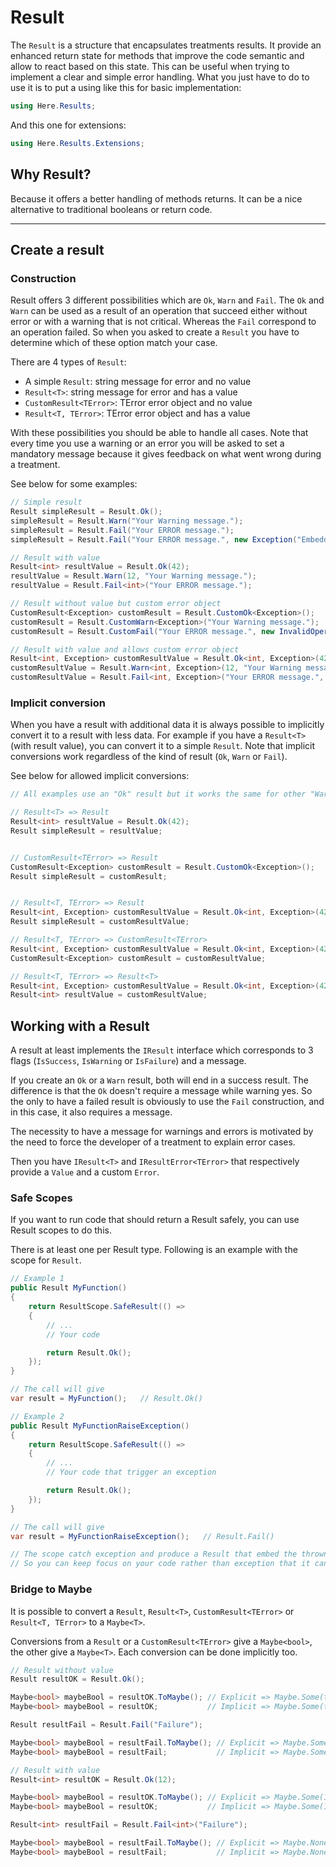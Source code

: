# Result

The `Result` is a structure that encapsulates treatments results. 
It provide an enhanced return state for methods that improve the code semantic and allow to react based on this state.
This can be useful when trying to implement a clear and simple error handling.
What you just have to do to use it is to put a using like this for basic implementation:

```csharp
using Here.Results;
```

And this one for extensions:

```csharp
using Here.Results.Extensions;
```

## Why Result?

Because it offers a better handling of methods returns. It can be a nice alternative to traditional booleans or return code.

---

## Create a result

### Construction

Result offers 3 different possibilities which are `Ok`, `Warn` and `Fail`. 
The `Ok` and `Warn` can be used as a result of an operation that succeed either without error or with a warning that is not critical.
Whereas the `Fail` correspond to an operation failed. So when you asked to create a `Result` you have to determine which of these option match your case.

There are 4 types of `Result`:
- A simple `Result`: string message for error and no value
- `Result<T>`: string message for error and has a value
- `CustomResult<TError>`: TError error object and no value
- `Result<T, TError>`: TError error object and has a value

With these possibilities you should be able to handle all cases.
Note that every time you use a warning or an error you will be asked to set a mandatory message because it gives feedback on what went wrong during a treatment.

See below for some examples:

```csharp
// Simple result
Result simpleResult = Result.Ok();
simpleResult = Result.Warn("Your Warning message.");
simpleResult = Result.Fail("Your ERROR message.");
simpleResult = Result.Fail("Your ERROR message.", new Exception("Embedded exception"));	// Example with an embedded exception

// Result with value
Result<int> resultValue = Result.Ok(42);
resultValue = Result.Warn(12, "Your Warning message.");
resultValue = Result.Fail<int>("Your ERROR message.");

// Result without value but custom error object
CustomResult<Exception> customResult = Result.CustomOk<Exception>();
customResult = Result.CustomWarn<Exception>("Your Warning message.");
customResult = Result.CustomFail("Your ERROR message.", new InvalidOperationException("Treatment leads to an error."));

// Result with value and allows custom error object
Result<int, Exception> customResultValue = Result.Ok<int, Exception>(42);
customResultValue = Result.Warn<int, Exception>(12, "Your Warning message.");
customResultValue = Result.Fail<int, Exception>("Your ERROR message.", new InvalidOperationException("Treatment leads to an error."));
```

### Implicit conversion

When you have a result with additional data it is always possible to implicitly convert it to a result with less data.
For example if you have a `Result<T>` (with result value), you can convert it to a simple `Result`. 
Note that implicit conversions work regardless of the kind of result (`Ok`, `Warn` or `Fail`).

See below for allowed implicit conversions:

```csharp
// All examples use an "Ok" result but it works the same for other "Warn" and "Fail"

// Result<T> => Result
Result<int> resultValue = Result.Ok(42);
Result simpleResult = resultValue;


// CustomResult<TError> => Result
CustomResult<Exception> customResult = Result.CustomOk<Exception>();
Result simpleResult = customResult;


// Result<T, TError> => Result
Result<int, Exception> customResultValue = Result.Ok<int, Exception>(42);
Result simpleResult = customResultValue;

// Result<T, TError> => CustomResult<TError>
Result<int, Exception> customResultValue = Result.Ok<int, Exception>(42);
CustomResult<Exception> customResult = customResultValue;

// Result<T, TError> => Result<T>
Result<int, Exception> customResultValue = Result.Ok<int, Exception>(42);
Result<int> resultValue = customResultValue;
```

## Working with a Result

A result at least implements the `IResult` interface which corresponds to 3 flags (`IsSuccess`, `IsWarning` or `IsFailure`) and a message.

If you create an `Ok` or a `Warn` result, both will end in a success result. The difference is that the `Ok` doesn't require a message while warning yes.
So the only to have a failed result is obviously to use the `Fail` construction, and in this case, it also requires a message.

The necessity to have a message for warnings and errors is motivated by the need to force the developer of a treatment to explain error cases.

Then you have `IResult<T>` and `IResultError<TError>` that respectively provide a `Value` and a custom `Error`.

### Safe Scopes

If you want to run code that should return a Result safely, you can use Result scopes to do this.

There is at least one per Result type. Following is an example with the scope for `Result`.

```csharp
// Example 1
public Result MyFunction()
{
    return ResultScope.SafeResult(() =>
    {
        // ...
        // Your code

        return Result.Ok();
    });
}

// The call will give
var result = MyFunction();   // Result.Ok()

// Example 2
public Result MyFunctionRaiseException()
{
    return ResultScope.SafeResult(() =>
    {
        // ...
        // Your code that trigger an exception

        return Result.Ok();
    });
}

// The call will give
var result = MyFunctionRaiseException();   // Result.Fail()

// The scope catch exception and produce a Result that embed the thrown exception.
// So you can keep focus on your code rather than exception that it can trigger.
```

### Bridge to Maybe

It is possible to convert a `Result`, `Result<T>`, `CustomResult<TError>` or `Result<T, TError>` to a `Maybe<T>`.

Conversions from a `Result` or a `CustomResult<TError>` give a `Maybe<bool>`, the other give a `Maybe<T>`.
Each conversion can be done implicitly too.

```csharp
// Result without value
Result resultOK = Result.Ok();

Maybe<bool> maybeBool = resultOK.ToMaybe(); // Explicit => Maybe.Some(true)
Maybe<bool> maybeBool = resultOK;           // Implicit => Maybe.Some(true)

Result resultFail = Result.Fail("Failure");

Maybe<bool> maybeBool = resultFail.ToMaybe(); // Explicit => Maybe.Some(false)
Maybe<bool> maybeBool = resultFail;           // Implicit => Maybe.Some(false)

// Result with value
Result<int> resultOK = Result.Ok(12);

Maybe<bool> maybeBool = resultOK.ToMaybe(); // Explicit => Maybe.Some(12)
Maybe<bool> maybeBool = resultOK;           // Implicit => Maybe.Some(12)

Result<int> resultFail = Result.Fail<int>("Failure");

Maybe<bool> maybeBool = resultFail.ToMaybe(); // Explicit => Maybe.None
Maybe<bool> maybeBool = resultFail;           // Implicit => Maybe.None
```